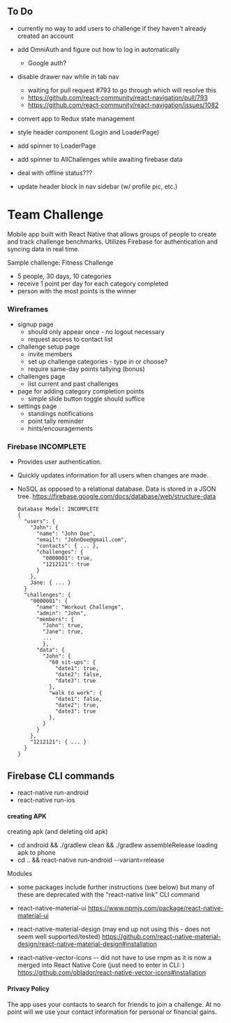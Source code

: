 ## To Do
- currently no way to add users to challenge if they haven't already created an account
- add OmniAuth and figure out how to log in automatically
    - Google auth?
- disable drawer nav while in tab nav
    - waiting for pull request #793 to go through which will resolve this
    - https://github.com/react-community/react-navigation/pull/793
    - https://github.com/react-community/react-navigation/issues/1082

- convert app to Redux state management
- style header component (Login and LoaderPage)
- add spinner to LoaderPage
- add spinner to AllChallenges while awaiting firebase data
- deal with offline status???
- update header block in nav sidebar (w/ profile pic, etc.)

# Team Challenge
Mobile app built with React Native that allows groups of people to create and track challenge benchmarks. Utilizes Firebase for authentication and syncing data in real time.

Sample challenge: Fitness Challenge
- 5 people, 30 days, 10 categories
- receive 1 point per day for each category completed
- person with the most points is the winner

### Wireframes
- signup page
  - should only appear once - no logout necessary
  - request access to contact list
- challenge setup page
  - invite members
  - set up challenge categories - type in or choose?
  - require same-day points tallying (bonus)
- challenges page
  - list current and past challenges
- page for adding category completion points
  - simple slide button toggle should suffice
- settings page
  - standings notifications
  - point tally reminder
  - hints/encouragements

### Firebase INCOMPLETE
- Provides user authentication.
- Quickly updates information for all users when changes are made.
- NoSQL as opposed to a relational database. Data is stored in a JSON tree.
https://firebase.google.com/docs/database/web/structure-data

      Database Model: INCOMPLETE
      {
        "users": {
          "John": {
            "name": "John Doe",
            "email": "JohnDoe@gmail.com",
            "contacts": { ... },
            "challenges": {
              "0000001": true,
              "1212121": true
            }
          },
          Jane: { ... }
        }
        "challenges": {
          "0000001": {
            "name": "Workout Challenge",
            "admin": "John",
            "members": {
              "John": true,
              "Jane": true,
              ...
              },
            "data": {
              "John": {
                "60 sit-ups": {
                  "date1": true,
                  "date2": false,
                  "date3": true
                },
                "walk to work": {
                  "date1": false,
                  "date2": true,
                  "date3": true
                },
              }
            }
          },
          "1212121": { ... }
        }
      }

## Firebase CLI commands
- react-native run-android
- react-native run-ios

#### creating APK
creating apk (and deleting old apk)
- cd android && ./gradlew clean && ./gradlew assembleRelease
loading apk to phone
- cd .. && react-native run-android --variant=release


Modules
- some packages include further instructions (see below) but many of these are
deprecated with the "react-native link" CLI command

- react-native-material-ui
https://www.npmjs.com/package/react-native-material-ui

- react-native-material-design (may end up not using this - does not seem well supported/tested)
https://github.com/react-native-material-design/react-native-material-design#installation


- react-native-vector-icons
   -- did not have to use rnpm as it is now a merged into React Native Core
   (just need to enter in CLI: <react-native link>)
https://github.com/oblador/react-native-vector-icons#installation


#### Privacy Policy
The app uses your contacts to search for friends to join a challenge.
At no point will we use your contact information for personal or
financial gains.
